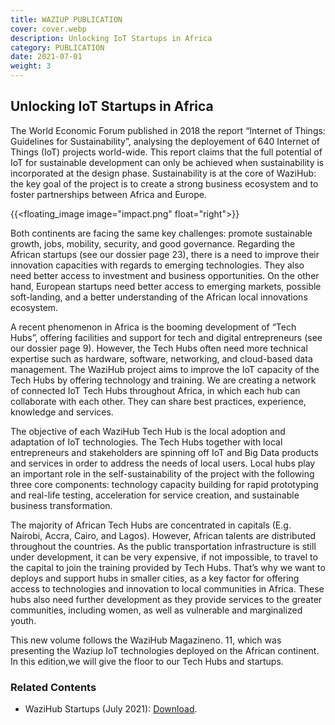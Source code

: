 ```yaml
---
title: WAZIUP PUBLICATION
cover: cover.webp
description: Unlocking IoT Startups in Africa
category: PUBLICATION
date: 2021-07-01
weight: 3
---
```


## Unlocking IoT Startups in Africa

The World Economic Forum published in 2018 the report “Internet of Things: Guidelines for Sustainability”, analysing the deployement of 640 Internet of Things (IoT) projects world-wide. This report claims that the full potential of IoT for sustainable development can only be achieved when sustainability is incorporated at the design phase. Sustainability is at the core of WaziHub: the key goal of the project is to create a strong business ecosystem and to foster partnerships between Africa and Europe.

{{<floating_image image="impact.png" float="right">}}

Both continents are facing the same key challenges: promote sustainable growth, jobs, mobility, security, and good governance. Regarding the African startups (see our dossier page 23), there is a need to improve their innovation capacities with regards to emerging technologies. They also need better access to investment and business opportunities. On the other hand, European startups need better access to emerging markets, possible soft-landing, and a better understanding of the African local innovations ecosystem. 


A recent phenomenon in Africa is the booming development of “Tech Hubs”, offering facilities and support for tech and digital entrepreneurs (see our dossier page 9). However, the Tech Hubs often need more technical expertise such as hardware, software, networking, and cloud-based data management. The WaziHub project aims to improve the IoT capacity of the Tech Hubs by offering technology and training. We are creating a network of connected IoT Tech Hubs throughout Africa, in which each hub can collaborate with each other. They can share best practices, experience, knowledge and services. 

The objective of each WaziHub Tech Hub is the local adoption and adaptation of IoT technologies. The Tech
Hubs together with local entrepreneurs and stakeholders are spinning off IoT and Big Data products and services in order to address the needs of local users. Local hubs play an important role in the self-sustainability of the project with the following three core components: technology capacity building for rapid prototyping and real-life testing, acceleration for service creation, and sustainable business transformation.

The majority of African Tech Hubs are concentrated in capitals (E.g. Nairobi, Accra, Cairo, and Lagos). However, African talents are distributed throughout the countries. As the public transportation infrastructure
is still under development, it can be very expensive, if not impossible, to travel to the capital to join the training provided by Tech Hubs. That’s why we want to deploys and support hubs in smaller cities, as a key
factor for offering access to technologies and innovation to local communities in Africa. These hubs also
need further development as they provide services to the greater communities, including women, as well as
vulnerable and marginalized youth.

This new volume follows the WaziHub Magazineno. 11, which was presenting the Waziup IoT technologies deployed on the African continent. In this edition,we will give the floor to our Tech Hubs and startups.


### Related Contents

- WaziHub Startups (July 2021): [Download](Wazihub_Startup_Magazine_2021.pdf).
